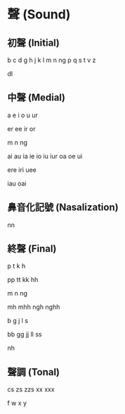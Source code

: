 # 聲 (Sound)

## 初聲 (Initial)

b c d g h j k l m n ng p q s t v z

dl

## 中聲 (Medial)

a e i o u ur

er ee ir or

m n ng

ai au ia ie io iu iur oa oe ui

ere iri uee

iau oai

## 鼻音化記號 (Nasalization)

nn

## 終聲 (Final)

p t k h

pp tt kk hh

m n ng

mh mhh ngh nghh

b g j l s

bb gg jj ll ss

nh

## 聲調 (Tonal)

cs zs zzs xx xxx

f w x y
